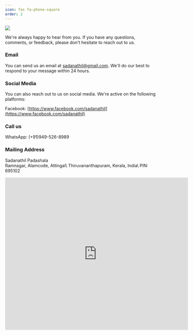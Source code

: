 ```yaml
---
icon: fas fa-phone-square
order: 2
---
```


<img src="https://ik.imagekit.io/sayxocvkst/sems/SADANATHIL_PADASHALA-web.png?ik-sdk-version=javascript-1.4.3&updatedAt=1676920349170">


We're always happy to hear from you. If you have any questions, comments, or feedback, please don't hesitate to reach out to us.

### Email
You can send us an email at [sadanathil@gmail.com](sadanathil@gmail.com). We'll do our best to respond to your message within 24 hours.

### Social Media
You can also reach out to us on social media. We're active on the following platforms:

Facebook: [https://www.facebook.com/sadanathil](https://www.facebook.com/sadanathil)

### Call us
WhatsApp: (+91)949-526-8989

### Mailing Address
Sadanathil Padashala\
Ramnagar, Alamcode, Attingal\ 
Thiruvananthapuram, Kerala, India\ 
PIN: 695102


<div class="mapouter"><div class="gmap_canvas"><iframe width="600" height="500" id="gmap_canvas" src="https://maps.google.com/maps?q=sadanathil%20&t=&z=13&ie=UTF8&iwloc=&output=embed" frameborder="0" scrolling="no" marginheight="0" marginwidth="0"></iframe><a href="https://123movies-to.org">123movies</a><br><style>.mapouter{position:relative;text-align:right;height:500px;width:600px;}</style><a href="https://www.embedgooglemap.net">map widget for website</a><style>.gmap_canvas {overflow:hidden;background:none!important;height:500px;width:600px;}</style></div></div>